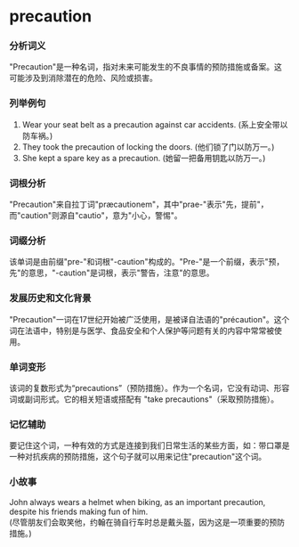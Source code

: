# precaution

### 分析词义

  

"Precaution"是一种名词，指对未来可能发生的不良事情的预防措施或备案。这可能涉及到消除潜在的危险、风险或损害。

  

### 列举例句

  

1.  Wear your seat belt as a precaution against car accidents. (系上安全带以防车祸。)
2.  They took the precaution of locking the doors. (他们锁了门以防万一。)
3.  She kept a spare key as a precaution. (她留一把备用钥匙以防万一。)

  

### 词根分析

  

"Precaution"来自拉丁词"præcautionem"，其中"prae-"表示"先，提前"，而"caution"则源自"cautio"，意为"小心，警惕"。

  

### 词缀分析

  

该单词是由前缀"pre-"和词根"-caution"构成的。"Pre-"是一个前缀，表示"预，先"的意思，"-caution"是词根，表示"警告，注意"的意思。

  

### 发展历史和文化背景

  

"Precaution"一词在17世纪开始被广泛使用，是被译自法语的"précaution"。这个词在法语中，特别是与医学、食品安全和个人保护等问题有关的内容中常常被使用。

  

### 单词变形

  

该词的复数形式为“precautions”（预防措施）。作为一个名词，它没有动词、形容词或副词形式。它的相关短语或搭配有 "take precautions"（采取预防措施）。

  

### 记忆辅助

  

要记住这个词，一种有效的方式是连接到我们日常生活的某些方面，如：带口罩是一种对抗疾病的预防措施，这个句子就可以用来记住"precaution"这个词。

  

### 小故事

  

John always wears a helmet when biking, as an important precaution, despite his friends making fun of him.  
(尽管朋友们会取笑他，约翰在骑自行车时总是戴头盔，因为这是一项重要的预防措施。)
